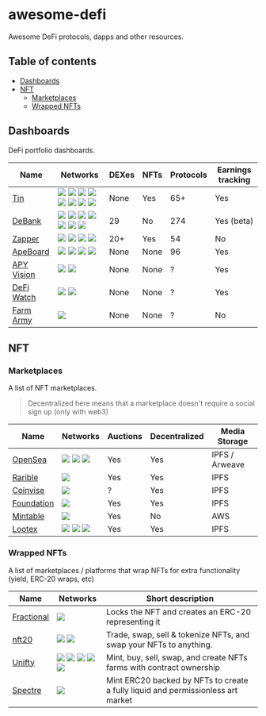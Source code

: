 # awesome-defi

Awesome DeFi protocols, dapps and other resources.

## Table of contents

- [Dashboards](#dashboards)
- [NFT](#nft)
  - [Marketplaces](#marketplaces)
  - [Wrapped NFTs](#wrapped-nfts)

## Dashboards

DeFi portfolio dashboards.

| Name                       | Networks                                                                        | DEXes | NFTs | Protocols | Earnings tracking |
| -------------------------- | ------------------------------------------------------------------------------- | ----- | ---- | --------- | ----------------- |
| [Tin](https://tin.network) | ![][eth] ![][matic] ![][bsc] ![][ftm] ![][okex] ![][harmony] ![][heco] ![][avl] | None  | Yes  | 65+       | Yes               |
| [DeBank][debank]           | ![][eth] ![][matic] ![][bsc] ![][ftm] ![][okex] ![][xdai] ![][heco]             | 29    | No   | 274       | Yes (beta)        |
| [Zapper][zapper]           | ![][eth] ![][matic] ![][bsc] ![][ftm]                                           | 20+   | Yes  | 54        | No                |
| [ApeBoard][apeboard]       | ![][eth] ![][matic] ![][bsc] ![][sol]                                           | None  | None | 96        | Yes               |
| [APY Vision][apy-vision]   | ![][eth] ![][matic]                                                             | None  | None | ?         | Yes               |
| [DeFi Watch][defi-watch]   | ![][eth] ![][matic]                                                             | None  | None | ?         | Yes               |
| [Farm Army][farm-army]     | ![][bsc]                                                                        | None  | None | ?         | No                |

## NFT

### Marketplaces

A list of NFT marketplaces.

> Decentralized here means that a marketplace doesn't require a social sign up (only with web3)

| Name                                  | Networks                      | Auctions | Decentralized | Media Storage  |
| ------------------------------------- | ----------------------------- | -------- | ------------- | -------------- |
| [OpenSea](https://opensea.io)         | ![][eth] ![][matic] ![][klay] | Yes      | Yes           | IPFS / Arweave |
| [Rarible](https://rarible.com/)       | ![][eth]                      | Yes      | Yes           | IPFS           |
| [Coinvise](https://www.coinvise.co/)  | ![][matic]                    | ?        | Yes           | IPFS           |
| [Foundation](https://foundation.app/) | ![][eth]                      | Yes      | Yes           | IPFS           |
| [Mintable](https://mintable.app/)     | ![][eth]                      | Yes      | No            | AWS            |
| [Lootex](https://lootex.io)           | ![][eth] ![][matic] ![][bsc]  | Yes      | Yes           | IPFS           |

### Wrapped NFTs

A list of marketplaces / platforms that wrap NFTs for extra functionality (yield, ERC-20 wraps, etc)

| Name                       | Networks                                        | Short description                                                                |
| -------------------------- | ----------------------------------------------- | -------------------------------------------------------------------------------- |
| [Fractional][fractional]   | ![][eth]                                        | Locks the NFT and creates an ERC-20 representing it                              |
| [nft20](https://nft20.io/) | ![][eth] ![][matic]                             | Trade, swap, sell & tokenize NFTs, and swap your NFTs to anything.               |
| [Unifty][unifty]           | ![][eth] ![][matic] ![][bsc] ![][xdai] ![][avl] | Mint, buy, sell, swap, and create NFTs farms with contract ownership             |
| [Spectre][spectre]         | ![][eth]                                        | Mint ERC20 backed by NFTs to create a fully liquid and permissionless art market |

[matic]: https://raw.githubusercontent.com/spothq/cryptocurrency-icons/master/32/color/matic.png
[eth]: https://raw.githubusercontent.com/spothq/cryptocurrency-icons/master/32/color/eth.png
[bsc]: https://raw.githubusercontent.com/spothq/cryptocurrency-icons/master/32/color/bnb.png
[xdai]: https://i.ibb.co/z8GLHL6/xdai-alternative.png
[ftm]: https://i.ibb.co/JdQ1dXX/fantom-ftm-logo.png
[okex]: https://i.ibb.co/DzRNXgb/okex-logo-5-E39-CD0-FB6-seeklogo-com.png
[harmony]: https://i.ibb.co/9TT6xVx/harmony-one-logo.png
[heco]: https://i.ibb.co/zf33n63/heco-logo.png
[zapper]: https://zapper.fi
[debank]: https://debank.com/
[apy-vision]: https://app.apy.vision/
[defi-watch]: https://defi.watch
[avl]: https://i.ibb.co/qnm4mmW/avalanche-avax-logo.png
[farm-army]: https://farm.army
[apeboard]: https://apeboard.finance
[sol]: https://raw.githubusercontent.com/spothq/cryptocurrency-icons/master/32/icon/sol.png
[klay]: https://i.ibb.co/Dzc6NyS/klaytn.png
[fractional]: https://fractional.art
[unifty]: https://unifty.io
[spectre]: https://spectre.xyz
